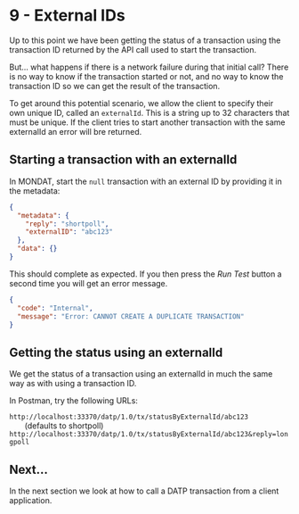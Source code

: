 # 9 - External IDs

Up to this point we have been getting the status of a transaction using
the transaction ID returned by the API call used to start the transaction.

But... what happens if there is a network failure during that initial
call? There is no way to know if the transaction started or not, and
no way to know the transaction ID so we can get the result of the
transaction.

To get around this potential scenario, we allow the client to specify
their own unique ID, called an `externalId`.
This is a string up to 32 characters that must be unique.
If the client tries to start another transaction with the same
externalId an error will bre returned.

## Starting a transaction with an externalId
In MONDAT, start the `null` transaction with an external ID by
providing it in the metadata:

```json
{
  "metadata": {
    "reply": "shortpoll",
    "externalID": "abc123"
  },
  "data": {}
}
```

This should complete as expected.
If you then press the _Run Test_ button a second time you will get an error
message.

```json
{
  "code": "Internal",
  "message": "Error: CANNOT CREATE A DUPLICATE TRANSACTION"
}
```

## Getting the status using an externalId

We get the status of a transaction using an externalId in much the same
way as with using a transaction ID.

In Postman, try the following URLs:

`http://localhost:33370/datp/1.0/tx/statusByExternalId/abc123`
&nbsp;&nbsp;&nbsp;&nbsp;&nbsp;&nbsp;&nbsp;(defaults to shortpoll)
`http://localhost:33370/datp/1.0/tx/statusByExternalId/abc123&reply=longpoll`

## Next...

In the next section we look at how to call a DATP transaction from
a client application.